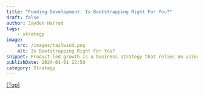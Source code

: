 ```yaml
---
title: "Funding Development: Is Bootstrapping Right For You?"
draft: false
author: Jayden Harrod
tags:
    - strategy
image:
    src: /images/tailwind.png
    alt: Is Bootstrapping Right For You?
snippet: Product-led growth is a business strategy that relies on using your product as the main vehicle to acquire, activate, and retain customers.
publishDate: 2024-01-01 22:50
category: Strategy
---
```


<a href="#top">[Top]</a>
